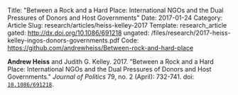 Title: "Between a Rock and a Hard Place: International NGOs and the Dual Pressures of Donors and Host Governments"
Date: 2017-01-24
Category: Article
Slug: research/articles/heiss-kelley-2017
Template: research_article
gated: http://dx.doi.org/10.1086/691218
ungated: /files/research/2017-heiss-kelley-ingos-donors-governments.pdf
Code: https://github.com/andrewheiss/Between-rock-and-hard-place


**Andrew Heiss** and Judith G. Kelley. 2017. "Between a Rock and a Hard Place: International NGOs and the Dual Pressures of Donors and Host Governments." *Journal of Politics* 79, no. 2 (April): 732-741. doi: [`10.1086/691218`](http://dx.doi.org/10.1086/691218).
